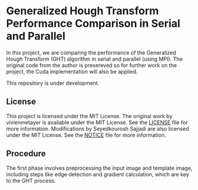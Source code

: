 # Generalized Hough Transform Performance Comparison in Serial and Parallel
In this project, we are comparing the performance of the Generalized Hough Transform (GHT) algorithm in serial and parallel (using MPI).
The original code from the author is presereved so for further work on the project, the Cuda implementation will also be applied.

This repository is under development.

## License
This project is licensed under the MIT License.
The original work by vivienmetayer is available under the MIT License. See the [LICENSE](LICENSE) file for more information.
Modifications by Seyedkourosh Sajjadi are also licensed under the MIT License. See the [NOTICE](NOTICE) file for more information.

## Procedure
 The first phase involves preprocessing the input image and template image, including steps like edge detection and gradient calculation, which are key to the GHT process.
